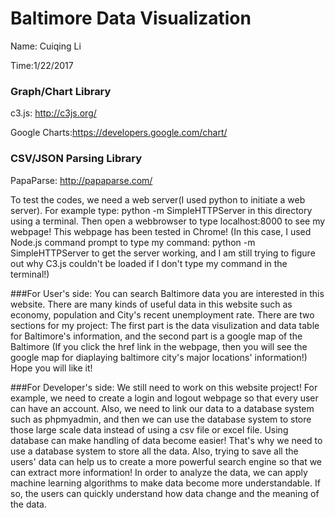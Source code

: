 # Baltimore Data Visualization
Name: Cuiqing Li

Time:1/22/2017

### Graph/Chart Library
c3.js: http://c3js.org/

Google Charts:https://developers.google.com/chart/

### CSV/JSON Parsing Library
PapaParse: http://papaparse.com/


To test the codes, we need a web server(I used python to initiate a web server). For example type: python -m SimpleHTTPServer in this directory using a terminal. Then open a webbrowser to type localhost:8000 to see my webpage! This webpage has been tested in Chrome! (In this case, I used Node.js command prompt to type my command: python -m SimpleHTTPServer to get the server working, and I am still trying to figure out why C3.js couldn't be loaded if I don't type my command in the terminal!)

###For User's side: 
You can search Baltimore data you are interested in this website. There are many kinds of useful data in this website such as economy, population and City's recent unemployment rate. There are two sections for my project: The first part is the data visulization and data table for Baltimore's information, and the second part is a google map of the Baltimore (If you click the href link in the webpage, then you will see the google map for diaplaying baltimore city's major locations' information!) Hope you will like it!

###For Developer's side: 
We still need to work on this website project! For example, we need to create a login and logout webpage so that every user can have an account. Also, we need to link our data to a database system such as phpmyadmin, and then we can use the database system to store those large scale data instead of using a csv file or excel file. Using database can make handling of data become easier! That's why we need to use a database system to store all the data. Also, trying to save all the users' data can help us to create a more powerful search engine so that we can extract more information! In order to analyze the data, we can apply machine learning algorithms to make data become more understandable. If so, the users can quickly understand how data change and the meaning of the data.


